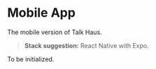 # Mobile App

The mobile version of Talk Haus.

> **Stack suggestion:** React Native with Expo.

To be initialized.

